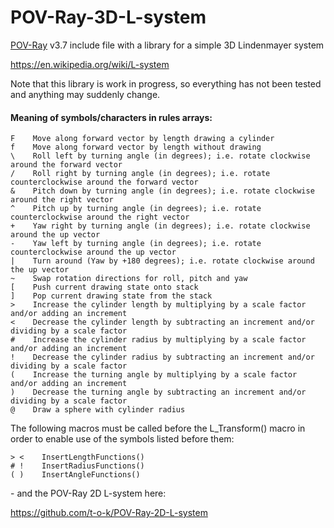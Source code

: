 # POV-Ray-3D-L-system
[POV-Ray](http://www.povray.org) v3.7 include file with a library for a simple 3D Lindenmayer system

https://en.wikipedia.org/wiki/L-system

Note that this library is work in progress, so everything has not been tested and anything may suddenly change.

#### Meaning of symbols/characters in rules arrays:
```
F    Move along forward vector by length drawing a cylinder
f    Move along forward vector by length without drawing
\    Roll left by turning angle (in degrees); i.e. rotate clockwise around the forward vector
/    Roll right by turning angle (in degrees); i.e. rotate counterclockwise around the forward vector
&    Pitch down by turning angle (in degrees); i.e. rotate clockwise around the right vector
^    Pitch up by turning angle (in degrees); i.e. rotate counterclockwise around the right vector
+    Yaw right by turning angle (in degrees); i.e. rotate clockwise around the up vector
-    Yaw left by turning angle (in degrees); i.e. rotate counterclockwise around the up vector
|    Turn around (Yaw by +180 degrees); i.e. rotate clockwise around the up vector
~    Swap rotation directions for roll, pitch and yaw
[    Push current drawing state onto stack
]    Pop current drawing state from the stack
>    Increase the cylinder length by multiplying by a scale factor and/or adding an increment
<    Decrease the cylinder length by subtracting an increment and/or dividing by a scale factor
#    Increase the cylinder radius by multiplying by a scale factor and/or adding an increment
!    Decrease the cylinder radius by subtracting an increment and/or dividing by a scale factor
(    Increase the turning angle by multiplying by a scale factor and/or adding an increment
)    Decrease the turning angle by subtracting an increment and/or dividing by a scale factor
@    Draw a sphere with cylinder radius
```

The following macros must be called before the L_Transform() macro in order to enable use of the symbols listed before them:

```
> <    InsertLengthFunctions()
# !    InsertRadiusFunctions()
( )    InsertAngleFunctions()
```


\- and the POV-Ray 2D L-system here:

https://github.com/t-o-k/POV-Ray-2D-L-system
